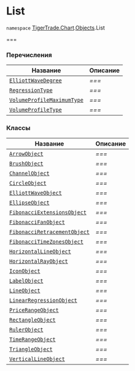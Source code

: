 
# List

`namespace` [TigerTrade.Chart](../../TigerTrade.Chart.md).[Objects](../../TigerTrade.Chart/Objects.md).List

===


### Перечисления
| Название | Описание |
| --- | --- |
| [`ElliottWaveDegree`](./List/ElliottWaveDegree.cs.md) | *===* |
| [`RegressionType`](./List/RegressionType.cs.md) | *===* |
| [`VolumeProfileMaximumType`](./List/VolumeProfileMaximumType.cs.md) | *===* |
| [`VolumeProfileType`](./List/VolumeProfileType.cs.md) | *===* |

### Классы
| Название | Описание |
| --- | --- |
| [`ArrowObject`](./List/ArrowObject.cs.md) | *===* |
| [`BrushObject`](./List/BrushObject.cs.md) | *===* |
| [`ChannelObject`](./List/ChannelObject.cs.md) | *===* |
| [`CircleObject`](./List/CircleObject.cs.md) | *===* |
| [`ElliottWaveObject`](./List/ElliottWaveObject.cs.md) | *===* |
| [`EllipseObject`](./List/EllipseObject.cs.md) | *===* |
| [`FibonacciExtensionsObject`](./List/FibonacciExtensionsObject.cs.md) | *===* |
| [`FibonacciFanObject`](./List/FibonacciFanObject.cs.md) | *===* |
| [`FibonacciRetracementObject`](./List/FibonacciRetracementObject.cs.md) | *===* |
| [`FibonacciTimeZonesObject`](./List/FibonacciTimeZonesObject.cs.md) | *===* |
| [`HorizontalLineObject`](./List/HorizontalLineObject.cs.md) | *===* |
| [`HorizontalRayObject`](./List/HorizontalRayObject.cs.md) | *===* |
| [`IconObject`](./List/IconObject.cs.md) | *===* |
| [`LabelObject`](./List/LabelObject.cs.md) | *===* |
| [`LineObject`](./List/LineObject.cs.md) | *===* |
| [`LinearRegressionObject`](./List/LinearRegressionObject.cs.md) | *===* |
| [`PriceRangeObject`](./List/PriceRangeObject.cs.md) | *===* |
| [`RectangleObject`](./List/RectangleObject.cs.md) | *===* |
| [`RulerObject`](./List/RulerObject.cs.md) | *===* |
| [`TimeRangeObject`](./List/TimeRangeObject.cs.md) | *===* |
| [`TriangleObject`](./List/TriangleObject.cs.md) | *===* |
| [`VerticalLineObject`](./List/VerticalLineObject.cs.md) | *===* |

